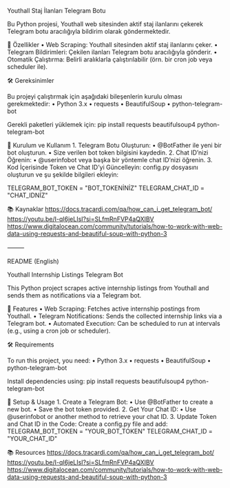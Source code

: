Youthall Staj İlanları Telegram Botu

Bu Python projesi, Youthall web sitesinden aktif staj ilanlarını çekerek Telegram botu aracılığıyla bildirim olarak göndermektedir.

📌 Özellikler
	•	Web Scraping: Youthall sitesinden aktif staj ilanlarını çeker.
	•	Telegram Bildirimleri: Çekilen ilanları Telegram botu aracılığıyla gönderir.
	•	Otomatik Çalıştırma: Belirli aralıklarla çalıştırılabilir (örn. bir cron job veya scheduler ile).

🛠️ Gereksinimler

Bu projeyi çalıştırmak için aşağıdaki bileşenlerin kurulu olması gerekmektedir:
	•	Python 3.x
	•	requests
	•	BeautifulSoup
	•	python-telegram-bot

Gerekli paketleri yüklemek için: 
pip install requests beautifulsoup4 python-telegram-bot

🔧 Kurulum ve Kullanım
	1.	Telegram Botu Oluşturun:
	•	@BotFather ile yeni bir bot oluşturun.
	•	Size verilen bot token bilgisini kaydedin.
	2.	Chat ID’nizi Öğrenin:
	•	@userinfobot veya başka bir yöntemle chat ID’nizi öğrenin.
	3.	Kod İçerisinde Token ve Chat ID’yi Güncelleyin:
config.py dosyasını oluşturun ve şu şekilde bilgileri ekleyin:

TELEGRAM_BOT_TOKEN = "BOT_TOKENİNİZ"
TELEGRAM_CHAT_ID = "CHAT_IDNİZ"

📚 Kaynaklar
 https://docs.tracardi.com/qa/how_can_i_get_telegram_bot/
 https://youtu.be/I-qI6jeLIsI?si=SLfmRnFVP4aQXIBV
 https://www.digitalocean.com/community/tutorials/how-to-work-with-web-data-using-requests-and-beautiful-soup-with-python-3

⸻

README (English)

Youthall Internship Listings Telegram Bot

This Python project scrapes active internship listings from Youthall and sends them as notifications via a Telegram bot.

📌 Features
	•	Web Scraping: Fetches active internship postings from Youthall.
	•	Telegram Notifications: Sends the collected internship links via a Telegram bot.
	•	Automated Execution: Can be scheduled to run at intervals (e.g., using a cron job or scheduler).

🛠️ Requirements

To run this project, you need:
	•	Python 3.x
	•	requests
	•	BeautifulSoup
	•	python-telegram-bot

Install dependencies using:
pip install requests beautifulsoup4 python-telegram-bot

🔧 Setup & Usage
	1.	Create a Telegram Bot:
	•	Use @BotFather to create a new bot.
	•	Save the bot token provided.
	2.	Get Your Chat ID:
	•	Use @userinfobot or another method to retrieve your chat ID.
	3.	Update Token and Chat ID in the Code:
Create a config.py file and add:
TELEGRAM_BOT_TOKEN = "YOUR_BOT_TOKEN"
TELEGRAM_CHAT_ID = "YOUR_CHAT_ID"

📚 Resources
https://docs.tracardi.com/qa/how_can_i_get_telegram_bot/
https://youtu.be/I-qI6jeLIsI?si=SLfmRnFVP4aQXIBV
https://www.digitalocean.com/community/tutorials/how-to-work-with-web-data-using-requests-and-beautiful-soup-with-python-3
